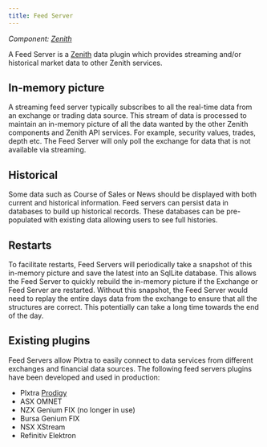 ```yaml
---
title: Feed Server
---
```


*Component: [Zenith](../../../components/back-end/zenith/)*

A Feed Server is a [Zenith](../../../components/back-end/zenith/) data plugin which provides streaming and/or historical market data to other Zenith services.

## In-memory picture

A streaming feed server typically subscribes to all the real-time data from an exchange or trading data source.  This stream of data is processed to maintain an in-memory picture of all the data wanted by the other Zenith components and Zenith API services.  For example, security values, trades, depth etc.  The Feed Server will only poll the exchange for data that is not available via streaming.

## Historical

Some data such as Course of Sales or News should be displayed with both current and historical information.  Feed servers can persist data in databases to build up historical records.  These databases can be pre-populated with existing data allowing users to see full histories.

## Restarts

To facilitate restarts, Feed Servers will periodically take a snapshot of this in-memory picture and save the latest into an SqlLite database.  This allows the Feed Server to quickly rebuild the in-memory picture if the Exchange or Feed Server are restarted.  Without this snapshot, the Feed Server would need to replay the entire days data from the exchange to ensure that all the structures are correct.  This potentially can take a long time towards the end of the day.

## Existing plugins

Feed Servers allow Plxtra to easily connect to data services from different exchanges and financial data sources.  The following feed servers plugins have been developed and used in production:
* Plxtra [Prodigy](../../../components/back-end/prodigy/)
* ASX OMNET
* NZX Genium FIX (no longer in use)
* Bursa Genium FIX
* NSX XStream
* Refinitiv Elektron
